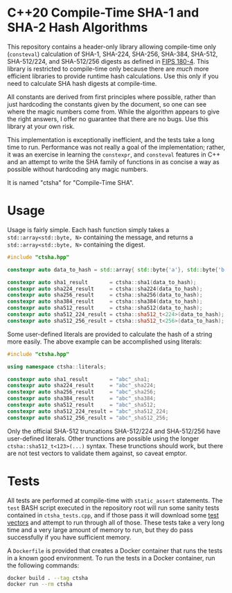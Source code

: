 # C++20 Compile-Time SHA-1 and SHA-2 Hash Algorithms
This repository contains a header-only library allowing compile-time only (`consteval`) calculation of SHA-1, SHA-224,
SHA-256, SHA-384, SHA-512, SHA-512/224, and SHA-512/256 digests as defined in
[FIPS 180-4](https://nvlpubs.nist.gov/nistpubs/FIPS/NIST.FIPS.180-4.pdf). This library is restricted to compile-time
only because there are _much_ more efficient libraries to provide runtime hash calculations. Use this only if you need
to calculate SHA hash digests at compile-time.

All constants are derived from first principles where possible, rather than just hardcoding the constants given by the
document, so one can see where the magic numbers come from. While the algorithm appears to give the right answers, I
offer no guarantee that there are no bugs. Use this library at your own risk.

This implementation is exceptionally inefficient, and the tests take a long time to run. Performance was not really a
goal of the implementation; rather, it was an exercise in learning the `constexpr`, and `consteval` features in C++ and
an attempt to write the SHA family of functions in as concise a way as possible without hardcoding any magic numbers.

It is named "ctsha" for "Compile-Time SHA".

# Usage
Usage is fairly simple. Each hash function simply takes a `std::array<std::byte, N>` containing the message, and returns
a `std::array<std::byte, N>` containing the digest.

```c++
#include "ctsha.hpp"

constexpr auto data_to_hash = std::array{ std::byte{'a'}, std::byte{'b'}, std::byte{'c'} };

constexpr auto sha1_result       = ctsha::sha1(data_to_hash);
constexpr auto sha224_result     = ctsha::sha224(data_to_hash);
constexpr auto sha256_result     = ctsha::sha256(data_to_hash);
constexpr auto sha384_result     = ctsha::sha384(data_to_hash);
constexpr auto sha512_result     = ctsha::sha512(data_to_hash);
constexpr auto sha512_224_result = ctsha::sha512_t<224>(data_to_hash);
constexpr auto sha512_256_result = ctsha::sha512_t<256>(data_to_hash);
```

Some user-defined literals are provided to calculate the hash of a string more easily. The above example can be
accomplished using literals:

```c++
#include "ctsha.hpp"

using namespace ctsha::literals;

constexpr auto sha1_result       = "abc"_sha1;
constexpr auto sha224_result     = "abc"_sha224;
constexpr auto sha256_result     = "abc"_sha256;
constexpr auto sha384_result     = "abc"_sha384;
constexpr auto sha512_result     = "abc"_sha512;
constexpr auto sha512_224_result = "abc"_sha512_224;
constexpr auto sha512_256_result = "abc"_sha512_256;
```

Only the official SHA-512 truncations SHA-512/224 and SHA-512/256 have user-defined literals. Other trunctions are
possible using the longer `ctsha::sha512_t<123>(...)` syntax. These trunctions should work, but there are not test
vectors to validate them against, so caveat emptor.

# Tests
All tests are performed at compile-time with `static_assert` statements. The `test` BASH script executed in the
repository root will run some sanity tests contained in `ctsha_tests.cpp`, and if those pass it will download some
[test vectors](https://csrc.nist.gov/Projects/Cryptographic-Algorithm-Validation-Program/Secure-Hashing) and attempt to
run through all of those. These tests take a very long time and a very large amount of memory to run, but they do pass
successfully if you have sufficient memory.

A `Dockerfile` is provided that creates a Docker container that runs the tests in a known good environment. To run the
tests in a Docker container, run the following commands:

```bash
docker build . --tag ctsha
docker run --rm ctsha
```
